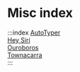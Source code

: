 <link rel="stylesheet" href="index-style.css" />

# Misc index

:::index
[AutoTyper](./misc/autotyper.html)  
[Hey Siri](./misc/hey-siri-voice-chat.html)  
[Ouroboros](./ouroboros/index.html)  
[Townacarra](./townacarra/index.html)  
:::
